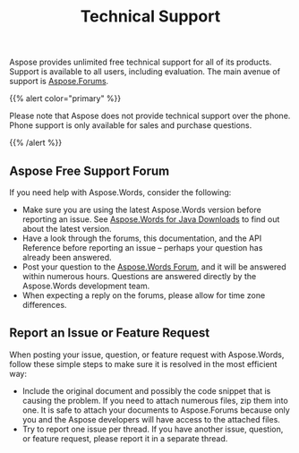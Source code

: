 ﻿---
title: Technical Support
type: docs
description: "Aspose.Words for Java provides free technical support available to all users. Please report your question, issue, or feature request using Aspose Free Support Forum."
weight: 80
url: /java/technical-support/
aliases: [/java/known-issues-in-aspose-words-for-java/]
---

Aspose provides unlimited free technical support for all of its products. Support is available to all users, including evaluation. The main avenue of support is [Aspose.Forums](https://forum.aspose.com/).

{{% alert color="primary" %}}

Please note that Aspose does not provide technical support over the phone. Phone support is only available for sales and purchase questions.

{{% /alert %}}

## Aspose Free Support Forum

If you need help with Aspose.Words, consider the following:

* Make sure you are using the latest Aspose.Words version before reporting an issue. See [Aspose.Words for Java Downloads](https://repository.aspose.com/webapp/#/artifacts/browse/tree/General/repo/com/aspose/aspose-words) to find out about the latest version.
* Have a look through the forums, this documentation, and the API Reference before reporting an issue – perhaps your question has already been answered.
* Post your question to the [Aspose.Words Forum](https://forum.aspose.com/c/words/8), and it will be answered within numerous hours. Questions are answered directly by the Aspose.Words development team.
* When expecting a reply on the forums, please allow for time zone differences.

## Report an Issue or Feature Request

When posting your issue, question, or feature request with Aspose.Words, follow these simple steps to make sure it is resolved in the most efficient way:

* Include the original document and possibly the code snippet that is causing the problem. If you need to attach numerous files, zip them into one. It is safe to attach your documents to Aspose.Forums because only you and the Aspose developers will have access to the attached files.
* Try to report one issue per thread. If you have another issue, question, or feature request, please report it in a separate thread.

